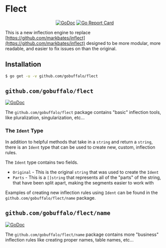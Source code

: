 # Flect

<p align="center">
<a href="https://godoc.org/github.com/gobuffalo/flect"><img src="https://godoc.org/github.com/gobuffalo/flect?status.svg" alt="GoDoc" /></a>
<a href="https://goreportcard.com/report/github.com/gobuffalo/flect"><img src="https://goreportcard.com/badge/github.com/gobuffalo/flect" alt="Go Report Card" /></a>
</p>

This is a new inflection engine to replace [https://github.com/markbates/inflect](https://github.com/markbates/inflect) designed to be more modular, more readable, and easier to fix issues on than the original.

## Installation

```bash
$ go get -u -v github.com/gobuffalo/flect
```

## `github.com/gobuffalo/flect`
<a href="https://godoc.org/github.com/gobuffalo/flect"><img src="https://godoc.org/github.com/gobuffalo/flect?status.svg" alt="GoDoc" /></a>

The `github.com/gobuffalo/flect` package contains "basic" inflection tools, like pluralization, singularization, etc...

### The `Ident` Type

In addition to helpful methods that take in a `string` and return a `string`, there is an `Ident` type that can be used to create new, custom, inflection rules.

The `Ident` type contains two fields.

* `Original` - This is the original `string` that was used to create the `Ident`
* `Parts` - This is a `[]string` that represents all of the "parts" of the string, that have been split apart, making the segments easier to work with

Examples of creating new inflection rules using `Ident` can be found in the `github.com/gobuffalo/flect/name` package.

## `github.com/gobuffalo/flect/name`
<a href="https://godoc.org/github.com/gobuffalo/flect/name"><img src="https://godoc.org/github.com/gobuffalo/flect/name?status.svg" alt="GoDoc" /></a>

The `github.com/gobuffalo/flect/name` package contains more "business" inflection rules like creating proper names, table names, etc...

